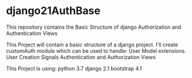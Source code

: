 # django21AuthBase
This repository contains the Basic Structure of django Authorization and Authentication Views

This Project will contain a basic structure of a django project. 
I'll create customAuth module which can be used to handle:
    User Model extensions.
    User Creation Signals
    Authentication and Authorization Views

This Project is using:
python 3.7
django 2.1
bootstrap 4.1